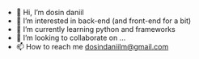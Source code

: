 - 👋 Hi, I’m dosin daniil
- 👀 I’m interested in back-end (and front-end for a bit)
- 🌱 I’m currently learning python and frameworks
- 💞️ I’m looking to collaborate on ...
- 📫 How to reach me dosindaniilm@gmail.com

<!---
daniildn/daniildn is a ✨ special ✨ repository because its `README.md` (this file) appears on your GitHub profile.
You can click the Preview link to take a look at your changes.
--->
